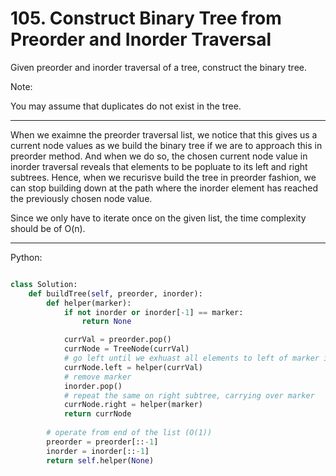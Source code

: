 # 105. Construct Binary Tree from Preorder and Inorder Traversal

Given preorder and inorder traversal of a tree, construct the binary tree.

Note:

You may assume that duplicates do not exist in the tree.

---

When we exaimne the preorder traversal list, we notice that this gives us
a current node values as we build the binary tree if we are to approach this in
preorder method. And when we do so, the chosen current node value in inorder
traversal reveals that elements to be popluate to its left and right subtrees.
Hence, when we recurisve build the tree in preorder fashion, we can stop
building down at the path where the inorder element has reached the previously
chosen node value.

Since we only have to iterate once on the given list, the time complexity
should be of O(n).

---

Python:

```python

class Solution:
    def buildTree(self, preorder, inorder):
        def helper(marker):
            if not inorder or inorder[-1] == marker:
                return None

            currVal = preorder.pop()
            currNode = TreeNode(currVal)
            # go left until we exhuast all elements to left of marker in inorder
            currNode.left = helper(currVal)
            # remove marker
            inorder.pop()
            # repeat the same on right subtree, carrying over marker
            currNode.right = helper(marker)
            return currNode
        
        # operate from end of the list (O(1))
        preorder = preorder[::-1]
        inorder = inorder[::-1]
        return self.helper(None)
```

